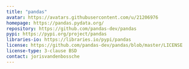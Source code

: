 ```yaml
---
title: "pandas"
avatar: https://avatars.githubusercontent.com/u/21206976
homepage: https://pandas.pydata.org/
repository: https://github.com/pandas-dev/pandas
pypi: https://pypi.org/project/pandas
libraries-io: https://libraries.io/pypi/pandas
license: https://github.com/pandas-dev/pandas/blob/master/LICENSE
license-type: 3-clause BSD
contact: jorisvandenbossche
---
```

